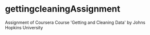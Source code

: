 # gettingcleaningAssignment
Assignment of Coursera Course 'Getting and Cleaning Data' by Johns Hopkins University
